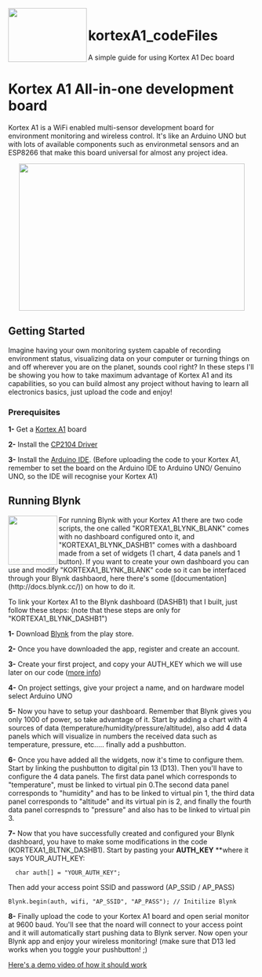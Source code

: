 <img align="left" width="160" height="110" src="https://i.imgur.com/LRG8dA1.jpg">

# kortexA1_codeFiles
A simple guide for using Kortex A1 Dec board

# Kortex A1 All-in-one development board
Kortex A1 is a WiFi enabled multi-sensor development board for environment monitoring and wireless control. It's like an Arduino UNO but with lots of available components such as environmetal sensors and an ESP8266 that make this board universal for almost any project idea.
<p align="center">
  <img width="460" height="300" src="https://cdn.tindiemedia.com/images/resize/itDjxbigkN4QkDhZrZ5ShPI5YtE=/p/fit-in/653x435/filters:fill(fff)/i/561311/products/2018-06-07T19%3A16%3A56.940Z-IMG_20180105_192122.jpg">
</p>

## Getting Started

Imagine having your own monitoring system capable of recording environment status, visualizing data on your computer or turning things on and off wherever you are on the planet, sounds cool right?
In these steps I'll be showing you how to take maximum advantage of Kortex A1 and its capabilities, so you can build almost any project without having to learn all electronics basics, just upload the code and enjoy!

### Prerequisites


**1-** Get a [Kortex A1](https://www.tindie.com/products/kortex_am/kortex-a1--wifi-multi-sensor-development-board-2/) board

**2-** Install the [CP2104 Driver](https://www.silabs.com/products/development-tools/software/usb-to-uart-bridge-vcp-drivers) 

**3-** Install the [Arduino IDE](https://www.google.com). (Before uploading the code to your Kortex A1, remember to set the board on the Arduino IDE to Arduino UNO/
   Genuino UNO, so the IDE will recognise your Kortex A1)


## Running Blynk
<img align="left" width="100" height="100" src="https://cdn6.aptoide.com/imgs/8/9/a/89a2feafbafc451bd21b1e8f9b0d9c1c_icon.png?w=256">
For running Blynk with your Kortex A1 there are two code scripts, the one called "KORTEXA1_BLYNK_BLANK" comes with no dashboard configured onto it, and "KORTEXA1_BLYNK_DASHB1" comes with a dashboard made from a set of widgets (1 chart, 4 data panels and 1 button). 
If you want to create your own dashboard you can use and modify "KORTEXA1_BLYNK_BLANK" code so it can be interfaced through your Blynk dashbaord, here there's some ([documentation](http://docs.blynk.cc/)) on how to do it.

To link your Kortex A1 to the Blynk dashboard (DASHB1) that I built, just follow these steps:
(note that these steps are only for "KORTEXA1_BLYNK_DASHB1")

**1-** Download [Blynk](https://www.tindie.com/products/kortex_am/kortex-a1--wifi-multi-sensor-development-board-2/) from the play store.

**2-** Once you have downloaded the app, register and create an account.

**3-** Create your first project, and copy your AUTH_KEY which we will use later on our code ([more info](http://docs.blynk.cc/))

**4-** On project settings, give your project a name, and on hardware model select Arduino UNO

**5-** Now you have to setup your dashboard. Remember that Blynk gives you only 1000 of power, so take advantage of it. 
Start by adding a chart with 4 sources of data (temperature/humidity/pressure/altitude), also add 4 data panels which will visualize    in numbers the received data such as temperature, pressure, etc..... finally add a pushbutton.

**6-** Once you have added all the widgets, now it's time to configure them. Start by linking the pushbutton to digital pin 13 (D13). Then  you'll have to configure the 4 data panels. The first data panel which corresponds to "temperature", must be linked to virtual pin  0.The second data panel corresponds to "humidity" and has to be linked to virtual pin 1, the third data panel corresponds to "altitude" and its virtual pin is 2, and finally the fourth data panel correspnds to "pressure" and also has to be linked to virtual pin 3.

**7-** Now that you have successfully created and configured your Blynk dashboard, you have to make some modifications in the code (KORTEXA1_BLTNK_DASHB1). Start by 
   pasting your **AUTH_KEY** **where it says YOUR_AUTH_KEY:
 ```
   char auth[] = "YOUR_AUTH_KEY";
  ```
   Then add your access point SSID and password (AP_SSID / AP_PASS)
   ```
   Blynk.begin(auth, wifi, "AP_SSID", "AP_PASS"); // Initilize Blynk
 ```

**8-** Finally upload the code to your Kortex A1 board and open serial monitor at 9600 baud. You'll see that the noard will connect to your access point and it will 
   automatically start pushing data to Blynk server. Now open your Blynk app and enjoy your wireless monitoring! (make sure that D13 led works when you toggle your pushbutton! ;)

[Here's a demo video of how it should work](https://www.youtube.com/watch?v=qijERRKEPd8)

